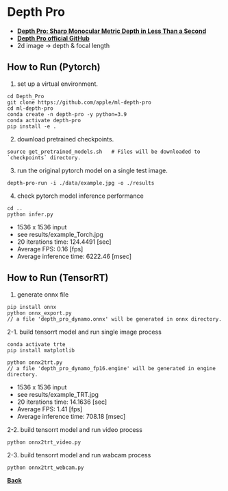 # Depth Pro
- **[Depth Pro: Sharp Monocular Metric Depth in Less Than a Second](https://arxiv.org/abs/2410.02073)**
- **[Depth Pro official GitHub](https://github.com/apple/ml-depth-pro)**
- 2d image -> depth & focal length

## How to Run (Pytorch)

1. set up a virtual environment.
```
cd Depth_Pro
git clone https://github.com/apple/ml-depth-pro
cd ml-depth-pro
conda create -n depth-pro -y python=3.9
conda activate depth-pro
pip install -e .
```

2. download pretrained checkpoints.
```
source get_pretrained_models.sh   # Files will be downloaded to `checkpoints` directory.
```

3. run the original pytorch model on a single test image.
```
depth-pro-run -i ./data/example.jpg -o ./results
```

4. check pytorch model inference performance
```
cd ..
python infer.py
```
- 1536 x 1536 input
- see results/example_Torch.jpg    
- 20 iterations time: 124.4491 [sec]   
- Average FPS: 0.16 [fps]   
- Average inference time: 6222.46 [msec]   


## How to Run (TensorRT)

1. generate onnx file

```
pip install onnx
python onnx_export.py
// a file 'depth_pro_dynamo.onnx' will be generated in onnx directory.
```

2-1. build tensorrt model and run single image process

```
conda activate trte
pip install matplotlib
```

```
python onnx2trt.py
// a file 'depth_pro_dynamo_fp16.engine' will be generated in engine directory.
```
- 1536 x 1536 input
- see results/example_TRT.jpg  
- 20 iterations time: 14.1636 [sec]
- Average FPS: 1.41 [fps]
- Average inference time: 708.18 [msec]

2-2. build tensorrt model and run video process

```
python onnx2trt_video.py
```

2-3. build tensorrt model and run wabcam process

```
python onnx2trt_webcam.py
```

**[Back](../README.md)** 